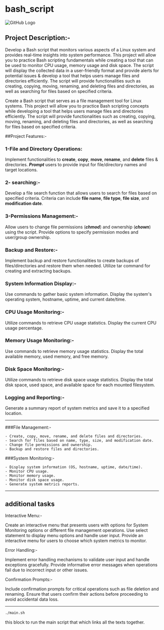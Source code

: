 # bash_script

![GitHub Logo](https://github.githubassets.com/images/modules/logos_page/GitHub-Mark.png)

## Project Description:-
Develop a Bash script that monitors various aspects of a Linux system and provides real-time insights into system performance. This project will allow you to practice Bash scripting fundamentals while creating a tool that can be used to monitor CPU usage, memory usage and disk space. The script will display the collected data in a user-friendly format and provide alerts for potential issues & develop a tool that helps users manage files and directories efficiently. The script will provide functionalities such as creating, copying, moving, renaming, and deleting files and directories, as well as searching for files based on specified criteria.


Create a Bash script that serves as a file management tool for Linux systems. This project will allow you to practice Bash scripting concepts while developing a tool that helps users manage files and directories efficiently. The script will provide functionalities such as creating, copying, moving, renaming, and deleting files and directories, as well as searching for files based on specified criteria.


##Project Features:-

### 1-File and Directory Operations:

Implement functionalities to **create**, **copy**, **move**, **rename**, and **delete** files & directories.
***Prompt*** users to provide input for file/directory names and target locations.

### 2- searching:-

Develop a file search function that allows users to search for files based on specified criteria.
Criteria can include **file name**, **file type**, **file size**, and **modification date**.

### 3-Permissions Management:-

Allow users to change file permissions (***chmod***) and ownership (***chown***) using the script.
Provide options to specify permission modes and user/group ownership.


### Backup and Restore:-

Implement backup and restore functionalities to create backups of files/directories and restore them when needed.
Utilize tar command for creating and extracting backups.


### System Information Display:-

Use commands to gather basic system information.
Display the system's operating system, hostname, uptime, and current date/time.

### CPU Usage Monitoring:-

Utilize commands to retrieve CPU usage statistics.
Display the current CPU usage percentage.

### Memory Usage Monitoring:-

Use commands to retrieve memory usage statistics.
Display the total available memory, used memory, and free memory.

### Disk Space Monitoring:-

Utilize commands to retrieve disk space usage statistics.
Display the total disk space, used space, and available space for each mounted filesystem.


### Logging and Reporting:-

Generate a summary report of system metrics and save it to a specified location.


-------------------------------------------


###File Management:-

    - Create, copy, move, rename, and delete files and directories.
    - Search for files based on name, type, size, and modification date.
    - Change file permissions and ownership.
    - Backup and restore files and directories.

###System Monitoring:-

    - Display system information (OS, hostname, uptime, date/time).
    - Monitor CPU usage.
    - Monitor memory usage.
    - Monitor disk space usage.
    - Generate system metrics reports.


---------------------------------------------

## additional tasks

Interactive Menu:-

Create an interactive menu that presents users with options for System Monitoring options or different file management operations.
Use select statement to display menu options and handle user input.
Provide an interactive menu for users to choose which system metrics to monitor.

Error Handling:-

Implement error handling mechanisms to validate user input and handle exceptions gracefully.
Provide informative error messages when operations fail due to incorrect input or other issues.

Confirmation Prompts:-

Include confirmation prompts for critical operations such as file deletion and renaming.
Ensure that users confirm their actions before proceeding to avoid accidental data loss.

-------------------------------------------------


```bash
./main.sh
```
this block to run the main script that which links all the texts together.


